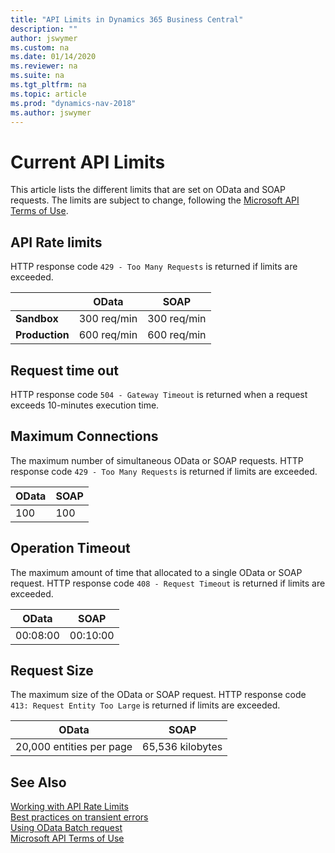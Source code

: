 ```yaml
---
title: "API Limits in Dynamics 365 Business Central"
description: ""
author: jswymer
ms.custom: na
ms.date: 01/14/2020
ms.reviewer: na
ms.suite: na
ms.tgt_pltfrm: na
ms.topic: article
ms.prod: "dynamics-nav-2018"
ms.author: jswymer
---
```


# Current API Limits  

This article lists the different limits that are set on OData and SOAP requests. The limits are subject to change, following the [Microsoft API Terms of Use](https://docs.microsoft.com/legal/microsoft-apis/terms-of-use).

## API Rate limits

HTTP response code `429 - Too Many Requests` is returned if limits are exceeded.

|              |OData|SOAP|
|--------------|-----|----| 
|**Sandbox**   |300 req/min|300 req/min|
|**Production**|600 req/min|600 req/min|

## Request time out

HTTP response code `504 - Gateway Timeout` is returned when a request exceeds 10-minutes execution time.

## Maximum Connections

The maximum number of simultaneous OData or SOAP requests. HTTP response code `429 - Too Many Requests` is returned if limits are exceeded.

|OData|SOAP|
|-----|----| 
|100|100|

## Operation Timeout

The maximum amount of time that allocated to a single OData or SOAP request. HTTP response code `408 - Request Timeout` is returned if limits are exceeded.

|OData|SOAP|
|-----|----| 
|00:08:00|00:10:00|

## Request Size

The maximum size of the OData or SOAP request. HTTP response code `413: Request Entity Too Large` is returned if limits are exceeded.

|OData|SOAP|
|-----|----| 
|20,000 entities per page|65,536 kilobytes|


## See Also
[Working with API Rate Limits](dynamics-rate-limits.md)  
[Best practices on transient errors](https://docs.microsoft.com/azure/architecture/best-practices/transient-faults)  
[Using OData Batch request](https://docs.microsoft.com/openspecs/windows_protocols/ms-odata/dd99aa5c-d81e-4eac-9e07-039491356bf6)  
[Microsoft API Terms of Use](https://docs.microsoft.com/legal/microsoft-apis/terms-of-use)